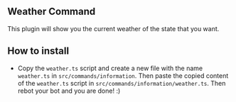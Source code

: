 
## Weather Command

This plugin will show you the current weather of the state that you want.
## How to install

- Copy the `weather.ts` script and create a new file with the name `weather.ts` in `src/commands/information`. Then paste the copied content of the `weather.ts` script in `src/commands/information/weather.ts`. Then rebot your bot and you are done! :)
